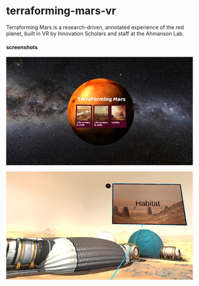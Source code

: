# terraforming-mars-vr
Terraforming Mars is a research-driven, annotated experience of the red planet, built in VR by Innovation Scholars and staff at the Ahmanson Lab.

#### screenshots
![title screen of interactive](pics/title-screen.jpg)

![in game screenshot, floating presentation](pics/in-game.jpg)





